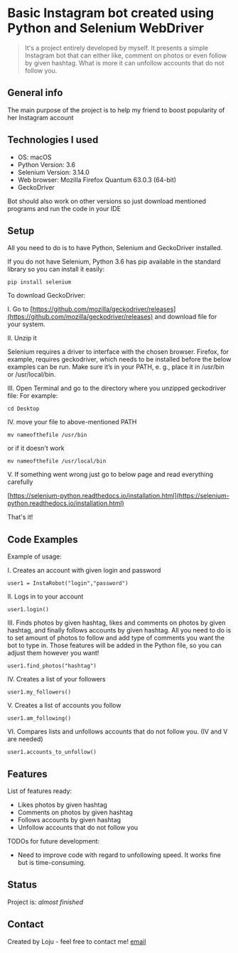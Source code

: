 # Basic Instagram bot created using Python and Selenium WebDriver
> It's a project entirely developed by myself. It presents a simple Instagram bot that can either
like, comment on photos or even follow by given hashtag. What is more it can unfollow accounts
that do not follow you.


## General info
The main purpose of the project is to help my friend to boost popularity of her Instagram account


## Technologies I used
* OS: macOS
* Python Version: 3.6
* Selenium Version: 3.14.0
* Web browser: Mozilla Firefox Quantum 63.0.3 (64-bit)
* GeckoDriver

Bot should also work on other versions so just download mentioned programs and run the
code in your IDE
## Setup

 All you need to do is to have Python, Selenium and GeckoDriver installed.

 If you do not have Selenium, Python 3.6 has pip available in the standard library
 so you can install it easily:

`pip install selenium`


To download GeckoDriver:

I. Go to [https://github.com/mozilla/geckodriver/releases](https://github.com/mozilla/geckodriver/releases)
and download file for your system.

II. Unzip it

Selenium requires a driver to interface with the chosen browser. Firefox, for example, requires geckodriver,
which needs to be installed before the below examples can be run.
Make sure it’s in your PATH, e. g., place it in /usr/bin or /usr/local/bin.


III. Open Terminal and go to the directory where you unzipped geckodriver file:
For example:

`cd Desktop`

IV. move your file to above-mentioned PATH

`mv nameofthefile /usr/bin`

or if it doesn't work

`mv nameofthefile /usr/local/bin`



V. If something went wrong just go to below page and read everything carefully

[https://selenium-python.readthedocs.io/installation.html](https://selenium-python.readthedocs.io/installation.html)


That's it!

## Code Examples
Example of usage:

I. Creates an account with given login and password

`user1 = InstaRobot("login","password")`

II. Logs in to your account

`user1.login()`

III. Finds photos by given hashtag, likes and comments on photos by given hashtag, and finally follows accounts
by given hashtag.
All you need to do is to set amount of photos to follow and add type of comments you want the bot to type in.
Those features will be added in the Python file, so you can adjust them however you want!

`user1.find_photos("hashtag")`

IV. Creates a list of your followers

`user1.my_followers()`

V. Creates a list of accounts you follow

`user1.am_following()`

VI. Compares lists and unfollows accounts that do not follow you. (IV and V are needed)

`user1.accounts_to_unfollow()`

## Features
List of features ready:
* Likes photos by given hashtag
* Comments on photos by given hashtag
* Follows accounts by given hashtag
* Unfollow accounts that do not follow you

TODOs for future development:
* Need to improve code with regard to unfollowing speed. It works fine but is time-consuming.


## Status
Project is: _almost finished_


## Contact
Created by Loju - feel free to contact me!
[email](mailto:maciej.loj@gmail.com)
